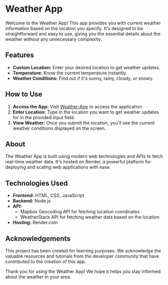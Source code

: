 # Weather App

Welcome to the Weather App! This app provides you with current weather information based on the location you specify. It's designed to be straightforward and easy to use, giving you the essential details about the weather without any unnecessary complexity.

## Features

- **Custom Location:** Enter your desired location to get weather updates.
- **Temperature:** Know the current temperature instantly.
- **Weather Conditions:** Find out if it's sunny, rainy, cloudy, or snowy.

## How to Use

1. **Access the App:** Visit [Weather-App](https://ozzdm-weather-app.onrender.com) to access the application.
2. **Enter Location:** Type in the location you want to get weather updates for in the provided input field.
3. **View Weather:** Once you submit the location, you'll see the current weather conditions displayed on the screen.

## About

The Weather App is built using modern web technologies and APIs to fetch real-time weather data. It's hosted on Render, a powerful platform for deploying and scaling web applications with ease.

## Technologies Used

- **Frontend:** HTML, CSS, JavaScript
- **Backend:** Node.js
- **API:** 
    - Mapbox Geocoding API for fetching location coordinates
    - WeatherStack API for fetching weather data based on the location
- **Hosting:** Render.com

## Acknowledgements
This project has been created for learning purposes. We acknowledge the valuable resources and tutorials from the developer community that have contributed to the creation of this app.

Thank you for using the Weather App! We hope it helps you stay informed about the weather in your area.